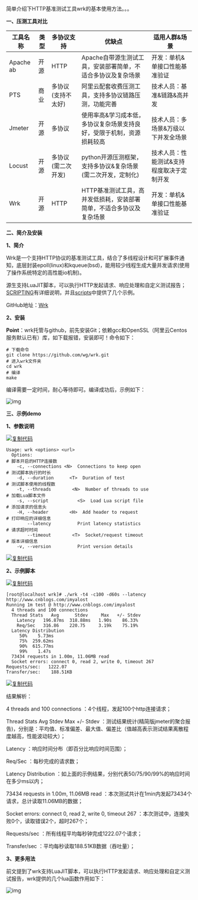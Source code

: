 简单介绍下HTTP基准测试工具wrk的基本使用方法。。。

 

**一、压测工具对比**

| 工具名称  | 类型 | 多协议支持         | 优缺点                                                       | 适用人群&场景                             |
| --------- | ---- | ------------------ | ------------------------------------------------------------ | ----------------------------------------- |
| Apache ab | 开源 | HTTP               | Apache自带源生测试工具，安装部署简单，不适合多协议及复杂场景 | 开发：单机&单接口性能基准验证             |
| PTS       | 商业 | 多协议(支持不太好) | 阿里云配套收费压测工具，支持多协议链路压测，功能完善         | 技术人员：基准&链路&高并发                |
| Jmeter    | 开源 | 多协议             | 使用率高&学习成本低，多协议复杂场景支持良好，受限于机制，资源损耗较高 | 技术人员：多场景&万级以下并发全场景       |
| Locust    | 开源 | 多协议(需二次开发) | python开源压测框架，支持多协议&复杂场景(需二次开发，定制化)  | 技术人员：性能测试&支持程度取决于定制开发 |
| Wrk       | 开源 | HTTP               | HTTP基准测试工具，高并发低损耗，安装部署简单，不适合多协议及复杂场景 | 开发：单机&单接口性能基准验证             |

 

**二、简介及安装**

**1、简介**

Wrk是一个支持HTTP协议的基准测试工具，结合了多线程设计和可扩展事件通知，底层封装epoll(linux)和kqueue(bsd)，能用较少线程生成大量并发请求(使用了操作系统特定的高性能io机制)。

源生支持LuaJIT脚本，可以执行HTTP发起请求、响应处理和自定义测试报告；[SCRIPTING](https://github.com/wg/wrk/blob/master/SCRIPTING)有详细说明，并且[scripts](https://github.com/wg/wrk/tree/master/scripts)中提供了几个示例。

GitHub地址：[Wrk](https://github.com/wg/wrk)

**2、安装**

**Point**：wrk托管与github，前先安装Git；依赖gcc和OpenSSL（阿里云Centos服务默认已有）库，如下载报错，安装即可！命令如下：

```
# 下载命令
git clone https://github.com/wg/wrk.git
# 进入wrk文件夹
cd wrk
# 编译
make
```

编译需要一定时间，耐心等待即可。编译成功后，示例如下：

![img](https://img2018.cnblogs.com/blog/983980/201908/983980-20190824222002337-180048656.png)

 

**三、示例demo**

**1、参数说明**

[![复制代码](https://common.cnblogs.com/images/copycode.gif)](javascript:void(0);)

```
Usage: wrk <options> <url>                            
  Options:
# 脚本开启的HTTP连接数                                          
    -c, --connections <N>  Connections to keep open
# 测试脚本执行的时长   
    -d, --duration      <T>  Duration of test   
# 测试脚本使用的线程数        
    -t, --threads        <N>  Number of threads to use 
# 加载Lua脚本文件                          
    -s, --script           <S>  Load Lua script file    
# 添加请求的信息头   
    -H, --header        <H>  Add header to request    
# 打印响应的详细信息  
        --latency          Print latency statistics   
# 请求超时时间
        --timeout        <T>  Socket/request timeout
# 版本详细信息     
    -v, --version          Print version details 
```

[![复制代码](https://common.cnblogs.com/images/copycode.gif)](javascript:void(0);)

 **2、示例脚本**

[![复制代码](https://common.cnblogs.com/images/copycode.gif)](javascript:void(0);)

```
[root@localhost wrk]# ./wrk -t4 -c100 -d60s --latency http://www.cnblogs.com/imyalost
Running 1m test @ http://www.cnblogs.com/imyalost
  4 threads and 100 connections
  Thread Stats   Avg      Stdev     Max   +/- Stdev
    Latency   196.87ms  318.88ms   1.90s    86.33%
    Req/Sec   316.86    220.75     3.19k    75.19%
  Latency Distribution
     50%    5.73ms
     75%  259.62ms
     90%  615.77ms
     99%    1.47s 
  73434 requests in 1.00m, 11.06MB read
  Socket errors: connect 0, read 2, write 0, timeout 267
Requests/sec:   1222.07
Transfer/sec:    188.51KB
```

[![复制代码](https://common.cnblogs.com/images/copycode.gif)](javascript:void(0);)

结果解析：

 4 threads and 100 connections ：4个线程，发起100个http连接请求；

 Thread Stats Avg Stdev Max +/- Stdev ：测试结果统计(精简版jmeter的聚合报告)，分别是：平均值、标准偏差、最大值、偏差比（值越高表示测试结果离散程度越高，性能波动较大）；

 Latency ：响应时间分布（即百分比响应时间范围）；

 Req/Sec ：每秒完成的请求数；

 Latency Distribution ：如上面的示例结果，分别代表50/75/90/99%的响应时间在多少ms以内；

 73434 requests in 1.00m, 11.06MB read ：本次测试共计在1min内发起73434个请求，总计读取11.06MB的数据；

 Socket errors: connect 0, read 2, write 0, timeout 267 ：本次测试中，连接失败0个，读取错误2个，超时267个；

 Requests/sec ：所有线程平均每秒钟完成1222.07个请求；

 Transfer/sec ：平均每秒读取188.51KB数据（吞吐量）；

**3、更多用法**

前文提到了wrk支持LuaJIT脚本，可以执行HTTP发起请求、响应处理和自定义测试报告，wrk提供的几个lua函数作用如下：

![img](https://img2018.cnblogs.com/blog/983980/201908/983980-20190824221046473-2002199710.png)
